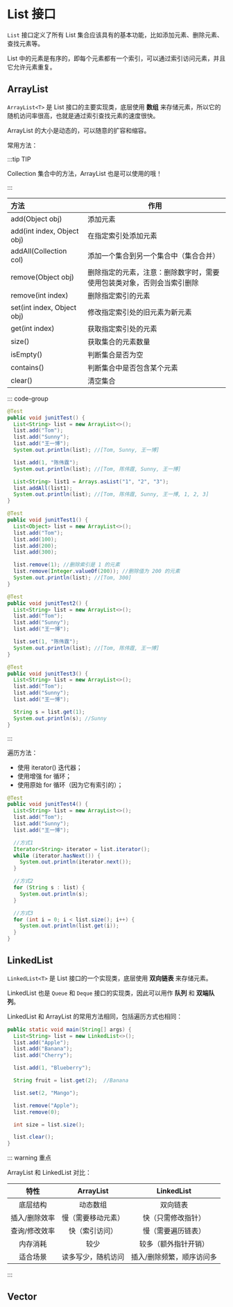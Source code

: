# List 接口

`List` 接口定义了所有 List 集合应该具有的基本功能，比如添加元素、删除元素、查找元素等。

List 中的元素是有序的，即每个元素都有一个索引，可以通过索引访问元素，并且它允许元素重复。



## ArrayList

`ArrayList<T>` 是 List 接口的主要实现类，底层使用 **数组** 来存储元素，所以它的随机访问率很高，也就是通过索引查找元素的速度很快。

ArrayList 的大小是动态的，可以随意的扩容和缩容。

常用方法：

:::tip TIP

Collection 集合中的方法，ArrayList 也是可以使用的哦！

:::

| 方法                       | 作用                                                         |
| :------------------------- | ------------------------------------------------------------ |
| add(Object obj)            | 添加元素                                                     |
| add(int index, Object obj) | 在指定索引处添加元素                                         |
| addAll(Collection col)     | 添加一个集合到另一个集合中（集合合并）                       |
| remove(Object obj)         | 删除指定的元素，注意：删除数字时，需要使用包装类对象，否则会当索引删除 |
| remove(int index)          | 删除指定索引的元素                                           |
| set(int index, Object obj) | 修改指定索引处的旧元素为新元素                               |
| get(int index)             | 获取指定索引处的元素                                         |
| size()                     | 获取集合的元素数量                                           |
| isEmpty()                  | 判断集合是否为空                                             |
| contains()                 | 判断集合中是否包含某个元素                                   |
| clear()                    | 清空集合                                                     |

::: code-group

```java [增] {4,9,13}
@Test
public void junitTest() {
  List<String> list = new ArrayList<>();
  list.add("Tom");
  list.add("Sunny");
  list.add("王一博");
  System.out.println(list); //[Tom, Sunny, 王一博]

  list.add(1, "陈伟霆");
  System.out.println(list); //[Tom, 陈伟霆, Sunny, 王一博]

  List<String> list1 = Arrays.asList("1", "2", "3");
  list.addAll(list1);
  System.out.println(list); //[Tom, 陈伟霆, Sunny, 王一博, 1, 2, 3]
}
```

```java [删] {9,10}
@Test
public void junitTest1() {
  List<Object> list = new ArrayList<>();
  list.add("Tom");
  list.add(100);
  list.add(200);
  list.add(300);

  list.remove(1); //删除索引是 1 的元素
  list.remove(Integer.valueOf(200)); //删除值为 200 的元素
  System.out.println(list); //[Tom, 300]
}
```

```java [改] {8}
@Test
public void junitTest2() {
  List<String> list = new ArrayList<>();
  list.add("Tom");
  list.add("Sunny");
  list.add("王一博");

  list.set(1, "陈伟霆");
  System.out.println(list); //[Tom, 陈伟霆, 王一博]
}
```

```java [查] {8}
@Test
public void junitTest3() {
  List<String> list = new ArrayList<>();
  list.add("Tom");
  list.add("Sunny");
  list.add("王一博");

  String s = list.get(1);
  System.out.println(s); //Sunny
}
```

:::



遍历方法：

- 使用 iterator() 迭代器；
- 使用增强 for 循环；
- 使用原始 for 循环（因为它有索引的）；

```java
@Test
public void junitTest4() {
  List<String> list = new ArrayList<>();
  list.add("Tom");
  list.add("Sunny");
  list.add("王一博");

  //方式1
  Iterator<String> iterator = list.iterator();
  while (iterator.hasNext()) {
    System.out.println(iterator.next());
  }

  //方式2
  for (String s : list) {
    System.out.println(s);
  }

  //方式3
  for (int i = 0; i < list.size(); i++) {
    System.out.println(list.get(i));
  }
}
```



## LinkedList

`LinkedList<T>` 是 List 接口的一个实现类，底层使用 **双向链表** 来存储元素。

LinkedList 也是 `Queue` 和 `Deque` 接口的实现类，因此可以用作 **队列** 和 **双端队列**。

LinkedList 和 ArrayList 的常用方法相同，包括遍历方式也相同：

```java
public static void main(String[] args) {
  List<String> list = new LinkedList<>();
  list.add("Apple");
  list.add("Banana");
  list.add("Cherry");

  list.add(1, "Blueberry");

  String fruit = list.get(2);  //Banana

  list.set(2, "Mango");

  list.remove("Apple");
  list.remove(0);

  int size = list.size();

  list.clear();
}
```

::: warning 重点

ArrayList 和 LinkedList 对比：

|     特性      |     ArrayList      |        LinkedList         |
| :-----------: | :----------------: | :-----------------------: |
|   底层结构    |      动态数组      |         双向链表          |
| 插入/删除效率 | 慢（需要移动元素） |    快（只需修改指针）     |
| 查询/修改效率 |   快（索引访问）   |    慢（需要遍历链表）     |
|   内存消耗    |        较少        |   较多（额外指针开销）    |
|   适合场景    | 读多写少，随机访问 | 插入/删除频繁，顺序访问多 |

:::



## Vector
